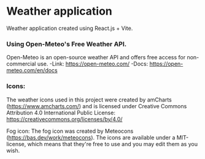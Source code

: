 # Weather application
Weather application created using React.js + Vite.

### Using Open-Meteo's Free Weather API.
Open-Meteo is an open-source weather API and offers free access for non-commercial use.
-Link: https://open-meteo.com/
-Docs: https://open-meteo.com/en/docs

### Icons:
The weather icons used in this project were created by amCharts (https://www.amcharts.com/)
and is licensed under Creative Commons Attribution 4.0 International Public License:
https://creativecommons.org/licenses/by/4.0/

Fog icon:
The fog icon was created by Meteocons (https://bas.dev/work/meteocons).
The icons are available under a MIT-license, which means that they're free to use and you may edit them as you wish.